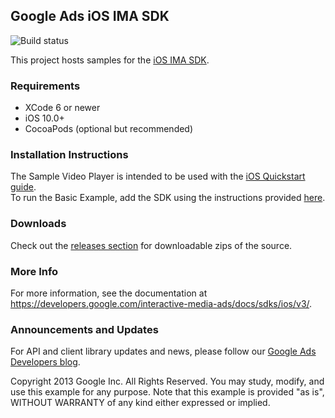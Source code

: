 ## Google Ads iOS IMA SDK

![Build status](https://github.com/googleads/googleads-ima-ios/workflows/Build%20Status/badge.svg?branch=main)

This project hosts samples for the [iOS IMA SDK](https://developers.google.com/interactive-media-ads/docs/sdks/ios/v3/).

### Requirements

*   XCode 6 or newer
*   iOS 10.0+
*   CocoaPods (optional but recommended)

### Installation Instructions
The Sample Video Player is intended to be used with the [iOS Quickstart guide](https://developers.google.com/interactive-media-ads/docs/sdks/ios/v3/quickstart).<br />
To run the Basic Example, add the SDK using the instructions provided [here](https://developers.google.com/interactive-media-ads/docs/sdks/ios/v3/quickstart#addSdk).

### Downloads

Check out the
[releases section](https://github.com/googleads/googleads-ima-ios/releases) for
downloadable zips of the source.

### More Info
For more information, see the documentation at https://developers.google.com/interactive-media-ads/docs/sdks/ios/v3/.

### Announcements and Updates

For API and client library updates and news, please follow our
[Google Ads Developers blog](http://googleadsdeveloper.blogspot.com/).

Copyright 2013 Google Inc. All Rights Reserved. You may study, modify, and use
this example for any purpose. Note that this example is provided "as is",
WITHOUT WARRANTY of any kind either expressed or implied.

